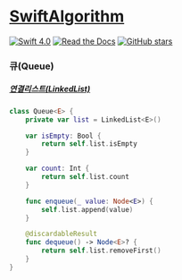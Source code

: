 # [SwiftAlgorithm](https://github.com/pikachu987/SwiftAlgorithm "SwiftAlgorithm")

[![Swift 4.0](https://img.shields.io/badge/Swift-4.0-orange.svg?style=flat)](https://developer.apple.com/swift/)
[![Read the Docs](https://img.shields.io/readthedocs/pip.svg)](https://github.com/pikachu987/SwiftAlgorithm)
[![GitHub stars](https://img.shields.io/github/stars/badges/shields.svg?style=social&label=Stars)](https://github.com/pikachu987/SwiftAlgorithm)

### 큐(Queue)

##### [연결리스트(LinkedList)](../1_List/LinkedList.md "LinkedList")

```swift
class Queue<E> {
    private var list = LinkedList<E>()

    var isEmpty: Bool {
        return self.list.isEmpty
    }

    var count: Int {
        return self.list.count
    }

    func enqueue(_ value: Node<E>) {
        self.list.append(value)
    }

    @discardableResult
    func dequeue() -> Node<E>? {
        return self.list.removeFirst()
    }
}

```
